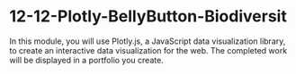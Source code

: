 # 12-12-Plotly-BellyButton-Biodiversit
In this module, you will use Plotly.js, a JavaScript data visualization library, to create an interactive data visualization for the web. The completed work will be displayed in a portfolio you create.
